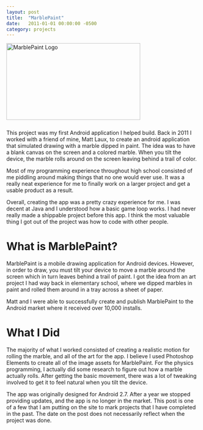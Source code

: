 ```yaml
---
layout: post
title:  "MarblePaint"
date:   2011-01-01 00:00:00 -0500
category: projects
---
```

<img src="{{ site.url }}/assets/marblepaint.png" 
     alt="MarblePaint Logo" 
     style="width: 350px; height: 200px; padding-bottom: 25px" />  
This project was my first Android application I helped build. Back in 2011 I
worked with a friend of mine, Matt Laux, to create an android application that
simulated drawing with a marble dipped in paint. The idea was to have a blank
canvas on the screen and a colored marble. When you tilt the device, the
marble rolls around on the screen leaving behind a trail of color.

Most of my programming experience throughout high school consisted of me
piddling around making things that no one would ever use. It was a really neat
experience for me to finally work on a larger project and get a usable
product as a result. 

Overall, creating the app was a pretty crazy experience for me. I was decent at
Java and I understood how a basic game loop works. I had never really made a
shippable project before this app. I think the most valuable
thing I got out of the project was how to code with other people. 

# What is MarblePaint?

MarblePaint is a mobile drawing application for Android devices. However, in
order to draw, you must tilt your device to move a marble around the screen
which in turn leaves behind a trail of paint. I got the idea from an art
project I had way back in elementary school, where we dipped marbles in paint
and rolled them around in a tray across a sheet of paper.

Matt and I were able to successfully create and publish MarblePaint to the
Android market where it received over 10,000 installs.

# What I Did

The majority of what I worked consisted of creating a realistic motion for
rolling the marble, and all of the art for the app. I believe I used Photoshop
Elements to create all of the image assets for MarblePaint. For the physics
programming, I actually did some research to figure out how a marble actually
rolls. After getting the basic movement, there was a lot of tweaking involved
to get it to feel natural when you tilt the device.

The app was originally designed for Android 2.7. After a year we stopped
providing updates, and the app is no longer in the market. This post is one
of a few that I am putting on the site to mark projects that I have completed
in the past. The date on the post does not necessarily reflect when the
project was done.

